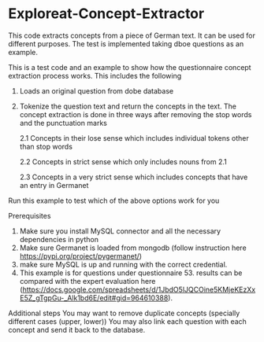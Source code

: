 # Exploreat-Concept-Extractor
This code extracts concepts from a piece of German text. It can be used for different purposes. The test is implemented taking dboe questions as an example.


This is a test code and an example to show how the questionnaire concept extraction process works. This includes the following
  1. Loads an original question from dobe database
  2. Tokenize the question text and return the concepts in the text. The concept extraction is done in three ways after
removing the stop words and the punctuation marks

      2.1 Concepts in their lose sense which includes individual tokens other than stop words

      2.2 Concepts in strict sense which only includes nouns from 2.1

      2.3 Concepts in a very strict sense which includes concepts that have an entry in Germanet


Run this example to test which of the above options work for you

Prerequisites
  1. Make sure you install MySQL connector and all the necessary dependencies in python
  2. Make sure Germanet is loaded from mongodb (follow instruction here https://pypi.org/project/pygermanet/)
  3. make sure MySQL is up and running with the correct credential.
  4. This example is for questions under questionnaire 53. results can be compared with the expert evaluation here (https://docs.google.com/spreadsheets/d/1JbdO5lJQCOine5KMjeKEzXxE5Z_gTgpGu-_Alk1bd6E/edit#gid=964610388).

Additional steps
You may want to remove duplicate concepts (specially different cases (upper, lower))
You may also link each question with each concept and send it back to the database.

